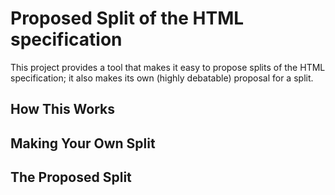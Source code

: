 
# Proposed Split of the HTML specification

This project provides a tool that makes it easy to propose splits of the HTML specification; it also
makes its own (highly debatable) proposal for a split.

## How This Works


## Making Your Own Split



## The Proposed Split


